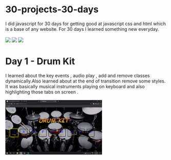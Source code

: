 # 30-projects-30-days
I did javascript for 30 days for getting good at javascript css and html which is a base of any website. For 30 days I learned something new everyday.
<br>
<br>
<img src="https://img.shields.io/badge/javascript%20-%23323330.svg?&style=for-the-badge&logo=javascript&logoColor=%23F7DF1E"/>
<img src="https://img.shields.io/badge/html5%20-%23E34F26.svg?&style=for-the-badge&logo=html5&logoColor=white"/>
<img src="https://img.shields.io/badge/css3%20-%231572B6.svg?&style=for-the-badge&logo=css3&logoColor=white"/>

# Day 1 - Drum Kit
I learned about the key events , audio play , add and remove classes dynamically.Also learned about at the end of transition remove some styles. It was basically musical instruments playing on keyboard
and also highlighting those tabs on screen .
<br>
<br>
<img src="https://github.com/Prithviraj2511/30-projects-30-days/blob/master/Drum-Project/Screenshot%20(9).png" style="width:60%"/>
